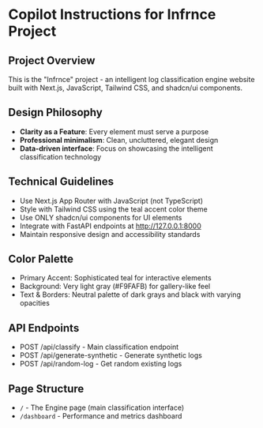 # Copilot Instructions for Infrnce Project

<!-- Use this file to provide workspace-specific custom instructions to Copilot. For more details, visit https://code.visualstudio.com/docs/copilot/copilot-customization#_use-a-githubcopilotinstructionsmd-file -->

## Project Overview

This is the "Infrnce" project - an intelligent log classification engine website built with Next.js, JavaScript, Tailwind CSS, and shadcn/ui components.

## Design Philosophy

- **Clarity as a Feature**: Every element must serve a purpose
- **Professional minimalism**: Clean, uncluttered, elegant design
- **Data-driven interface**: Focus on showcasing the intelligent classification technology

## Technical Guidelines

- Use Next.js App Router with JavaScript (not TypeScript)
- Style with Tailwind CSS using the teal accent color theme
- Use ONLY shadcn/ui components for UI elements
- Integrate with FastAPI endpoints at http://127.0.0.1:8000
- Maintain responsive design and accessibility standards

## Color Palette

- Primary Accent: Sophisticated teal for interactive elements
- Background: Very light gray (#F9FAFB) for gallery-like feel
- Text & Borders: Neutral palette of dark grays and black with varying opacities

## API Endpoints

- POST /api/classify - Main classification endpoint
- POST /api/generate-synthetic - Generate synthetic logs
- POST /api/random-log - Get random existing logs

## Page Structure

- `/` - The Engine page (main classification interface)
- `/dashboard` - Performance and metrics dashboard

